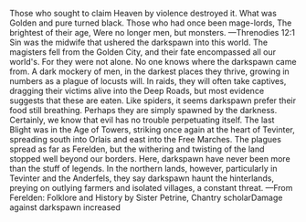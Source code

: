 Those who sought to claim
Heaven by violence destroyed it. What was
Golden and pure turned black.
Those who had once been mage-lords,
The brightest of their age,
Were no longer men, but monsters.
—Threnodies 12:1
Sin was the midwife that ushered the darkspawn into this world. The magisters fell from the Golden City, and their fate encompassed all our world's. For they were not alone.
No one knows where the darkspawn came from. A dark mockery of men, in the darkest places they thrive, growing in numbers as a plague of locusts will. In raids, they will often take captives, dragging their victims alive into the Deep Roads, but most evidence suggests that these are eaten. Like spiders, it seems darkspawn prefer their food still breathing. Perhaps they are simply spawned by the darkness. Certainly, we know that evil has no trouble perpetuating itself.
The last Blight was in the Age of Towers, striking once again at the heart of Tevinter, spreading south into Orlais and east into the Free Marches. The plagues spread as far as Ferelden, but the withering and twisting of the land stopped well beyond our borders. Here, darkspawn have never been more than the stuff of legends. In the northern lands, however, particularly in Tevinter and the Anderfels, they say darkspawn haunt the hinterlands, preying on outlying farmers and isolated villages, a constant threat.
—From Ferelden: Folklore and History by Sister Petrine, Chantry scholarDamage against darkspawn increased
